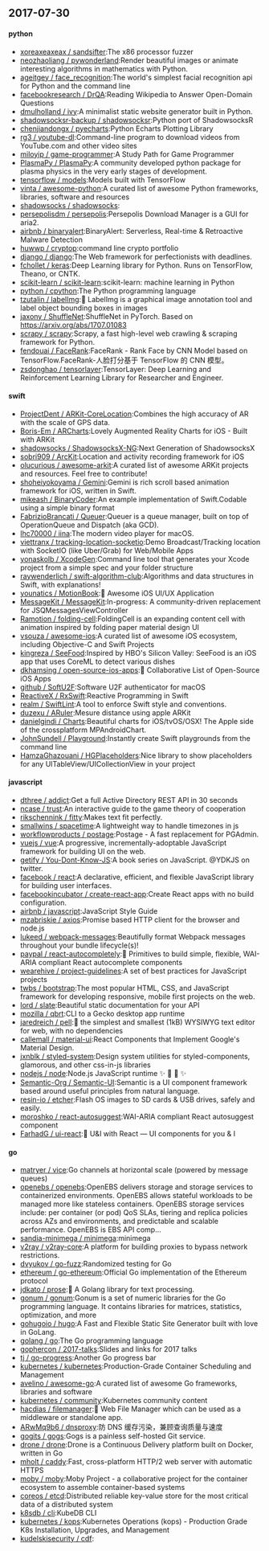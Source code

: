 ## 2017-07-30

#### python
* [xoreaxeaxeax / sandsifter](https://github.com/xoreaxeaxeax/sandsifter):The x86 processor fuzzer
* [neozhaoliang / pywonderland](https://github.com/neozhaoliang/pywonderland):Render beautiful images or animate interesting algorithms in mathematics with Python.
* [ageitgey / face_recognition](https://github.com/ageitgey/face_recognition):The world's simplest facial recognition api for Python and the command line
* [facebookresearch / DrQA](https://github.com/facebookresearch/DrQA):Reading Wikipedia to Answer Open-Domain Questions
* [dmulholland / ivy](https://github.com/dmulholland/ivy):A minimalist static website generator built in Python.
* [shadowsocksr-backup / shadowsocksr](https://github.com/shadowsocksr-backup/shadowsocksr):Python port of ShadowsocksR
* [chenjiandongx / pyecharts](https://github.com/chenjiandongx/pyecharts):Python Echarts Plotting Library
* [rg3 / youtube-dl](https://github.com/rg3/youtube-dl):Command-line program to download videos from YouTube.com and other video sites
* [miloyip / game-programmer](https://github.com/miloyip/game-programmer):A Study Path for Game Programmer
* [PlasmaPy / PlasmaPy](https://github.com/PlasmaPy/PlasmaPy):A community developed python package for plasma physics in the very early stages of development.
* [tensorflow / models](https://github.com/tensorflow/models):Models built with TensorFlow
* [vinta / awesome-python](https://github.com/vinta/awesome-python):A curated list of awesome Python frameworks, libraries, software and resources
* [shadowsocks / shadowsocks](https://github.com/shadowsocks/shadowsocks):
* [persepolisdm / persepolis](https://github.com/persepolisdm/persepolis):Persepolis Download Manager is a GUI for aria2.
* [airbnb / binaryalert](https://github.com/airbnb/binaryalert):BinaryAlert: Serverless, Real-time & Retroactive Malware Detection
* [huwwp / cryptop](https://github.com/huwwp/cryptop):command line crypto portfolio
* [django / django](https://github.com/django/django):The Web framework for perfectionists with deadlines.
* [fchollet / keras](https://github.com/fchollet/keras):Deep Learning library for Python. Runs on TensorFlow, Theano, or CNTK.
* [scikit-learn / scikit-learn](https://github.com/scikit-learn/scikit-learn):scikit-learn: machine learning in Python
* [python / cpython](https://github.com/python/cpython):The Python programming language
* [tzutalin / labelImg](https://github.com/tzutalin/labelImg):🤘 LabelImg is a graphical image annotation tool and label object bounding boxes in images
* [jaxony / ShuffleNet](https://github.com/jaxony/ShuffleNet):ShuffleNet in PyTorch. Based on https://arxiv.org/abs/1707.01083
* [scrapy / scrapy](https://github.com/scrapy/scrapy):Scrapy, a fast high-level web crawling & scraping framework for Python.
* [fendouai / FaceRank](https://github.com/fendouai/FaceRank):FaceRank - Rank Face by CNN Model based on TensorFlow.FaceRank-人脸打分基于 TensorFlow 的 CNN 模型。
* [zsdonghao / tensorlayer](https://github.com/zsdonghao/tensorlayer):TensorLayer: Deep Learning and Reinforcement Learning Library for Researcher and Engineer.

#### swift
* [ProjectDent / ARKit-CoreLocation](https://github.com/ProjectDent/ARKit-CoreLocation):Combines the high accuracy of AR with the scale of GPS data.
* [Boris-Em / ARCharts](https://github.com/Boris-Em/ARCharts):Lovely Augmented Reality Charts for iOS - Built with ARKit
* [shadowsocks / ShadowsocksX-NG](https://github.com/shadowsocks/ShadowsocksX-NG):Next Generation of ShadowsocksX
* [sobri909 / ArcKit](https://github.com/sobri909/ArcKit):Location and activity recording framework for iOS
* [olucurious / awesome-arkit](https://github.com/olucurious/awesome-arkit):A curated list of awesome ARKit projects and resources. Feel free to contribute!
* [shoheiyokoyama / Gemini](https://github.com/shoheiyokoyama/Gemini):Gemini is rich scroll based animation framework for iOS, written in Swift.
* [mikeash / BinaryCoder](https://github.com/mikeash/BinaryCoder):An example implementation of Swift.Codable using a simple binary format
* [FabrizioBrancati / Queuer](https://github.com/FabrizioBrancati/Queuer):Queuer is a queue manager, built on top of OperationQueue and Dispatch (aka GCD).
* [lhc70000 / iina](https://github.com/lhc70000/iina):The modern video player for macOS.
* [viettranx / tracking-location-socketio](https://github.com/viettranx/tracking-location-socketio):Demo Broadcast/Tracking location with SocketIO (like Uber/Grab) for Web/Mobile Apps
* [yonaskolb / XcodeGen](https://github.com/yonaskolb/XcodeGen):Command line tool that generates your Xcode project from a simple spec and your folder structure
* [raywenderlich / swift-algorithm-club](https://github.com/raywenderlich/swift-algorithm-club):Algorithms and data structures in Swift, with explanations!
* [younatics / MotionBook](https://github.com/younatics/MotionBook):📖 Awesome iOS UI/UX Application
* [MessageKit / MessageKit](https://github.com/MessageKit/MessageKit):In-progress: A community-driven replacement for JSQMessagesViewController
* [Ramotion / folding-cell](https://github.com/Ramotion/folding-cell):FoldingCell is an expanding content cell with animation inspired by folding paper material design UI
* [vsouza / awesome-ios](https://github.com/vsouza/awesome-ios):A curated list of awesome iOS ecosystem, including Objective-C and Swift Projects
* [kingreza / SeeFood](https://github.com/kingreza/SeeFood):Inspired by HBO's Silicon Valley: SeeFood is an iOS app that uses CoreML to detect various dishes
* [dkhamsing / open-source-ios-apps](https://github.com/dkhamsing/open-source-ios-apps):📱 Collaborative List of Open-Source iOS Apps
* [github / SoftU2F](https://github.com/github/SoftU2F):Software U2F authenticator for macOS
* [ReactiveX / RxSwift](https://github.com/ReactiveX/RxSwift):Reactive Programming in Swift
* [realm / SwiftLint](https://github.com/realm/SwiftLint):A tool to enforce Swift style and conventions.
* [duzexu / ARuler](https://github.com/duzexu/ARuler):Mesure distance using apple ARKit
* [danielgindi / Charts](https://github.com/danielgindi/Charts):Beautiful charts for iOS/tvOS/OSX! The Apple side of the crossplatform MPAndroidChart.
* [JohnSundell / Playground](https://github.com/JohnSundell/Playground):Instantly create Swift playgrounds from the command line
* [HamzaGhazouani / HGPlaceholders](https://github.com/HamzaGhazouani/HGPlaceholders):Nice library to show placeholders for any UITableView/UICollectionView in your project

#### javascript
* [dthree / addict](https://github.com/dthree/addict):Get a full Active Directory REST API in 30 seconds
* [ncase / trust](https://github.com/ncase/trust):An interactive guide to the game theory of cooperation
* [rikschennink / fitty](https://github.com/rikschennink/fitty):Makes text fit perfectly.
* [smallwins / spacetime](https://github.com/smallwins/spacetime):A lightweight way to handle timezones in js
* [workflowproducts / postage](https://github.com/workflowproducts/postage):Postage - A fast replacement for PGAdmin.
* [vuejs / vue](https://github.com/vuejs/vue):A progressive, incrementally-adoptable JavaScript framework for building UI on the web.
* [getify / You-Dont-Know-JS](https://github.com/getify/You-Dont-Know-JS):A book series on JavaScript. @YDKJS on twitter.
* [facebook / react](https://github.com/facebook/react):A declarative, efficient, and flexible JavaScript library for building user interfaces.
* [facebookincubator / create-react-app](https://github.com/facebookincubator/create-react-app):Create React apps with no build configuration.
* [airbnb / javascript](https://github.com/airbnb/javascript):JavaScript Style Guide
* [mzabriskie / axios](https://github.com/mzabriskie/axios):Promise based HTTP client for the browser and node.js
* [lukeed / webpack-messages](https://github.com/lukeed/webpack-messages):Beautifully format Webpack messages throughout your bundle lifecycle(s)!
* [paypal / react-autocompletely](https://github.com/paypal/react-autocompletely):🔮 Primitives to build simple, flexible, WAI-ARIA compliant React autocomplete components
* [wearehive / project-guidelines](https://github.com/wearehive/project-guidelines):A set of best practices for JavaScript projects
* [twbs / bootstrap](https://github.com/twbs/bootstrap):The most popular HTML, CSS, and JavaScript framework for developing responsive, mobile first projects on the web.
* [lord / slate](https://github.com/lord/slate):Beautiful static documentation for your API
* [mozilla / qbrt](https://github.com/mozilla/qbrt):CLI to a Gecko desktop app runtime
* [jaredreich / pell](https://github.com/jaredreich/pell):📝 the simplest and smallest (1kB) WYSIWYG text editor for web, with no dependencies
* [callemall / material-ui](https://github.com/callemall/material-ui):React Components that Implement Google's Material Design.
* [jxnblk / styled-system](https://github.com/jxnblk/styled-system):Design system utilities for styled-components, glamorous, and other css-in-js libraries
* [nodejs / node](https://github.com/nodejs/node):Node.js JavaScript runtime ✨ 🐢 🚀 ✨
* [Semantic-Org / Semantic-UI](https://github.com/Semantic-Org/Semantic-UI):Semantic is a UI component framework based around useful principles from natural language.
* [resin-io / etcher](https://github.com/resin-io/etcher):Flash OS images to SD cards & USB drives, safely and easily.
* [moroshko / react-autosuggest](https://github.com/moroshko/react-autosuggest):WAI-ARIA compliant React autosuggest component
* [FarhadG / ui-react](https://github.com/FarhadG/ui-react):📖 U&I with React — UI components for you & I

#### go
* [matryer / vice](https://github.com/matryer/vice):Go channels at horizontal scale (powered by message queues)
* [openebs / openebs](https://github.com/openebs/openebs):OpenEBS delivers storage and storage services to containerized environments. OpenEBS allows stateful workloads to be managed more like stateless containers. OpenEBS storage services include: per container (or pod) QoS SLAs, tiering and replica policies across AZs and environments, and predictable and scalable performance. OpenEBS is EBS API comp…
* [sandia-minimega / minimega](https://github.com/sandia-minimega/minimega):minimega
* [v2ray / v2ray-core](https://github.com/v2ray/v2ray-core):A platform for building proxies to bypass network restrictions.
* [dvyukov / go-fuzz](https://github.com/dvyukov/go-fuzz):Randomized testing for Go
* [ethereum / go-ethereum](https://github.com/ethereum/go-ethereum):Official Go implementation of the Ethereum protocol
* [jdkato / prose](https://github.com/jdkato/prose):📖 A Golang library for text processing.
* [gonum / gonum](https://github.com/gonum/gonum):Gonum is a set of numeric libraries for the Go programming language. It contains libraries for matrices, statistics, optimization, and more
* [gohugoio / hugo](https://github.com/gohugoio/hugo):A Fast and Flexible Static Site Generator built with love in GoLang.
* [golang / go](https://github.com/golang/go):The Go programming language
* [gophercon / 2017-talks](https://github.com/gophercon/2017-talks):Slides and links for 2017 talks
* [tj / go-progress](https://github.com/tj/go-progress):Another Go progress bar
* [kubernetes / kubernetes](https://github.com/kubernetes/kubernetes):Production-Grade Container Scheduling and Management
* [avelino / awesome-go](https://github.com/avelino/awesome-go):A curated list of awesome Go frameworks, libraries and software
* [kubernetes / community](https://github.com/kubernetes/community):Kubernetes community content
* [hacdias / filemanager](https://github.com/hacdias/filemanager):📁 Web File Manager which can be used as a middleware or standalone app.
* [ARwMq9b6 / dnsproxy](https://github.com/ARwMq9b6/dnsproxy):防 DNS 缓存污染，兼顾查询质量与速度
* [gogits / gogs](https://github.com/gogits/gogs):Gogs is a painless self-hosted Git service.
* [drone / drone](https://github.com/drone/drone):Drone is a Continuous Delivery platform built on Docker, written in Go
* [mholt / caddy](https://github.com/mholt/caddy):Fast, cross-platform HTTP/2 web server with automatic HTTPS
* [moby / moby](https://github.com/moby/moby):Moby Project - a collaborative project for the container ecosystem to assemble container-based systems
* [coreos / etcd](https://github.com/coreos/etcd):Distributed reliable key-value store for the most critical data of a distributed system
* [k8sdb / cli](https://github.com/k8sdb/cli):KubeDB CLI
* [kubernetes / kops](https://github.com/kubernetes/kops):Kubernetes Operations (kops) - Production Grade K8s Installation, Upgrades, and Management
* [kudelskisecurity / cdf](https://github.com/kudelskisecurity/cdf):
